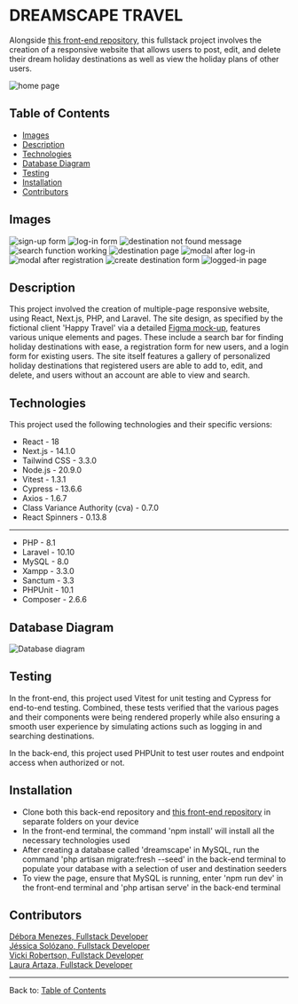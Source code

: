 # DREAMSCAPE TRAVEL  

Alongside [this front-end repository](https://github.com/vicki-robertson/dreamscape-front), this fullstack project involves the creation of a responsive website that allows users to post, edit, and delete their dream holiday destinations as well as view the holiday plans of other users.

![home page](public/img/main-image.png)

## Table of Contents

- [Images](#images)
- [Description](#description)
- [Technologies](#technologies)
- [Database Diagram](#databasediagram)
- [Testing](#testing)
- [Installation](#installation)
- [Contributors](#contributors)

## Images

![sign-up form](public/img/sign-up.png)
![log-in form](public/img/log-in.png)
![destination not found message](public/img/not-found.png)
![search function working](public/img/search.png)
![destination page](public/img/destination-page.png)
![modal after log-in](public/img/modal.png)
![modal after registration](public/img/modal-mobile.png)
![create destination form](public/img/create-dest.png)
![logged-in page](public/img/logged-in.png)

## Description

This project involved the creation of multiple-page responsive website, using React, Next.js, PHP, and Laravel. The site design, as specified by the fictional client 'Happy Travel' via a detailed [Figma mock-up](https://www.figma.com/file/twPJOzEo5hZJZ7srsEt10y/HappyTravel?type=design&node-id=4-1343&mode=design&t=Ws3hTyk3DDJ71bok-0), features various unique elements and pages. These include a search bar for finding holiday destinations with ease, a registration form for new users, and a login form for existing users. The site itself features a gallery of personalized holiday destinations that registered users are able to add to, edit, and delete, and users without an account are able to view and search. 


## Technologies 
This project used the following technologies and their specific versions:

- React - 18
- Next.js - 14.1.0
- Tailwind CSS - 3.3.0
- Node.js - 20.9.0
- Vitest - 1.3.1
- Cypress - 13.6.6
- Axios - 1.6.7
- Class Variance Authority (cva) - 0.7.0 
- React Spinners - 0.13.8
-----
- PHP - 8.1
- Laravel - 10.10
- MySQL - 8.0
- Xampp - 3.3.0
- Sanctum - 3.3
- PHPUnit - 10.1
- Composer - 2.6.6

## Database Diagram

![Database diagram](/public/img/database.png)


## Testing
In the front-end, this project used Vitest for unit testing and Cypress for end-to-end testing. Combined, these tests verified that the various pages and their components were being rendered properly while also ensuring a smooth user experience by simulating actions such as logging in and searching destinations. 

In the back-end, this project used PHPUnit to test user routes and endpoint access when authorized or not.

## Installation

- Clone both this back-end repository and [this front-end repository](https://github.com/vicki-robertson/dreamscape-front) in separate folders on your device
- In the front-end terminal, the command 'npm install' will install all the necessary technologies used 
- After creating a database called 'dreamscape' in MySQL, run the command 'php artisan migrate:fresh --seed' in the back-end terminal to populate your database with a selection of user and destination seeders   
- To view the page, ensure that MySQL is running, enter 'npm run dev' in the front-end terminal and 'php artisan serve' in the back-end terminal

## Contributors

[Débora Menezes, Fullstack Developer](https://github.com/debora-smb) <br>
[Jéssica Solózano, Fullstack Developer](https://github.com/jazs-17) <br>
[Vicki Robertson, Fullstack Developer](https://github.com/vicki-robertson) <br>
[Laura Artaza, Fullstack Developer](https://github.com/lolamindi) <br>

---

Back to: [Table of Contents](#table-of-contents)